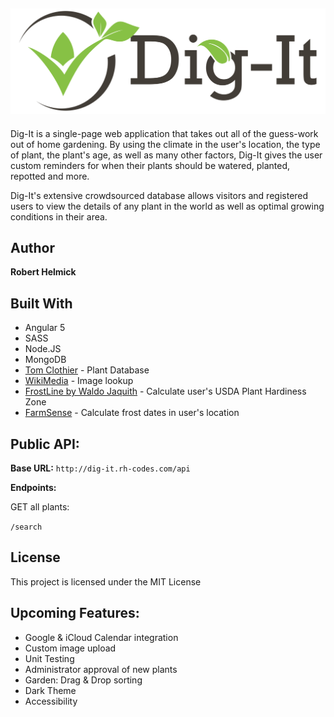## ![Dig-It logo](client/src/assets/logo/dig-it-logo-full.svg)

Dig-It is a single-page web application that takes out all of the guess-work out of home gardening. By using the climate in the user's location, the type of plant, the plant's age, as well as many other factors, Dig-It gives the user custom reminders for when their plants should be watered, planted, repotted and more. 

Dig-It's extensive crowdsourced database allows visitors and registered users to view the details of any plant in the world as well as optimal growing conditions in their area.

## Author

**Robert Helmick**

## Built With

- Angular 5
- SASS
- Node.JS
- MongoDB
- [Tom Clothier](https://tomclothier.hort.net/) - Plant Database
- [WikiMedia](https://www.mediawiki.org/) - Image lookup
- [FrostLine by Waldo Jaquith](https://github.com/waldoj/frostline) - Calculate user's USDA Plant Hardiness Zone
- [FarmSense](http://www.farmsense.net/api/frost-date-api/) - Calculate frost dates in user's location

## Public API:

**Base URL:** ````http://dig-it.rh-codes.com/api```` 

**Endpoints:**

GET all plants: 

````/search````

## License

This project is licensed under the MIT License

## Upcoming Features:
- Google & iCloud Calendar integration
- Custom image upload
- Unit Testing
- Administrator approval of new plants
- Garden: Drag & Drop sorting
- Dark Theme
- Accessibility
